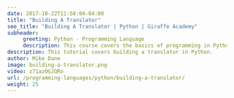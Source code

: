 ```yaml
---
date: 2017-10-22T11:58:04-04:00
title: "Building A Translator"
seo_title: "Building A Translator | Python | Giraffe Academy"
subheader:
     greeting: Python - Programming Language
     description: This course covers the basics of programming in Python. Work your way through the videos and we'll teach you everything you need to know to start your programming journey!
description: This tutorial covers building a translator in Python.
author: Mike Dane
image: building-a-translator.png
video: z71azOGJQRo
url: /programming-languages/python/building-a-translator/
weight: 25
---
```

